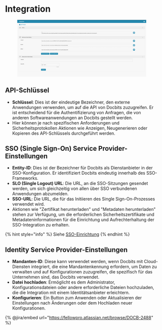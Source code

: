 # Integration

<figure><img src="../../../../.gitbook/assets/Bildschirmfoto 2024-05-08 um 08.39.14.png" alt=""><figcaption></figcaption></figure>

## API-Schlüssel

* **Schlüssel**: Dies ist der eindeutige Bezeichner, den externe Anwendungen verwenden, um auf die API von Docbits zuzugreifen. Er ist entscheidend für die Authentifizierung von Anfragen, die von anderen Softwareanwendungen an Docbits gestellt werden.
* Hier können je nach spezifischen Anforderungen und Sicherheitsprotokollen Aktionen wie Anzeigen, Neugenerieren oder Kopieren des API-Schlüssels durchgeführt werden.

## SSO (Single Sign-On) Service Provider-Einstellungen

* **Entity-ID**: Dies ist der Bezeichner für Docbits als Dienstanbieter in der SSO-Konfiguration. Er identifiziert Docbits eindeutig innerhalb des SSO-Frameworks.
* **SLO (Single Logout) URL**: Die URL, an die SSO-Sitzungen gesendet werden, um sich gleichzeitig von allen über SSO verbundenen Anwendungen abzumelden.
* **SSO-URL**: Die URL, die für das Initiieren des Single Sign-On-Prozesses verwendet wird.
* Aktionen wie "Zertifikat herunterladen" und "Metadaten herunterladen" stehen zur Verfügung, um die erforderlichen Sicherheitszertifikate und Metadateninformationen für die Einrichtung und Aufrechterhaltung der SSO-Integration zu erhalten.

{% hint style="info" %}
Siehe [SSO-Einrichtung](../../../setup/sso-configuration/)
{% endhint %}

## Identity Service Provider-Einstellungen

* **Mandanten-ID**: Diese kann verwendet werden, wenn Docbits mit Cloud-Diensten integriert, die eine Mandantenkennung erfordern, um Daten zu verwalten und auf Konfigurationen zuzugreifen, die spezifisch für das Unternehmen sind, das Docbits verwendet.
* **Datei hochladen**: Ermöglicht es dem Administrator, Konfigurationsdateien oder andere erforderliche Dateien hochzuladen, die die Integration mit einem Identitätsanbieter erleichtern.
* **Konfigurieren**: Ein Button zum Anwenden oder Aktualisieren der Einstellungen nach Änderungen oder dem Hochladen neuer Konfigurationen.

{% @jira/embed url="https://fellowpro.atlassian.net/browse/DOCB-2488" %}
